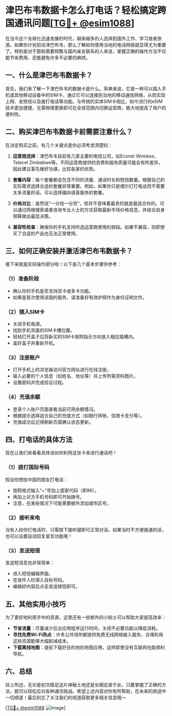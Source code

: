 # 津巴布韦数据卡怎么打电话？轻松搞定跨国通讯问题[[TG💪+ @esim1088](https://t.me/s/esim1088)]

在当今这个全球化迅速发展的时代，越来越多的人选择到国外工作、学习或者旅游。如果你计划前往津巴布韦，那么了解如何使用当地的电话网络就显得尤为重要了。特别是对于那些需要频繁与国内亲友联系的人来说，掌握正确的操作方法不仅能节省费用，还能避免许多不必要的麻烦。

## 一、什么是津巴布韦数据卡？

首先，我们来了解一下津巴布韦的数据卡是什么。简单来说，它是一种可以插入手机或其他移动设备中的SIM卡，通过它可以连接到当地的移动通信网络，从而实现上网、发短信以及拨打电话等功能。与传统的实体SIM卡相比，如今流行的eSIM技术更加便捷，无需物理更换即可在全球范围内切换运营商，极大地提高了用户的便利性。

## 二、购买津巴布韦数据卡前需要注意什么？

在决定购买之前，有几个关键点是你必须考虑清楚的：

1. **运营商选择**：津巴布韦目前有几家主要的电信公司，如Econet Wireless、Telecel Zimbabwe等。不同运营商提供的资费和服务质量可能会有所差异，因此建议事先做好功课，比较各家的优势。
   
2. **套餐内容**：每个套餐都会包含不同的流量、通话时长和短信数量。根据自己的实际需求选择合适的套餐非常重要。例如，如果你只是偶尔打打电话而不需要太多流量的话，可以选择偏向语音服务的套餐。

3. **价格对比**：虽然说“一分钱一分货”，但并不意味着最贵的就是最适合你的。可以通过网络搜索或者咨询专业人士的方式获取最新市场价格信息，并结合自身预算做出最佳决策。

4. **兼容性检查**：确保你的手机支持所选运营商使用的频段。如果不兼容，则即使买了合适的产品也无法正常使用。

## 三、如何正确安装并激活津巴布韦数据卡？

接下来就是实际操作部分啦！以下是几个基本步骤供参考：

### （1）准备阶段
- 确认你的手机是否支持双卡或多卡功能。
- 如果是首次使用该国的服务，请准备好有效护照作为身份证明文件。

### （2）插入SIM卡
- 关闭手机电源。
- 找到手机背面的SIM卡槽位置。
- 轻轻打开盖子后将新买的SIM卡按照指示方向放入相应插槽内。
- 盖好盖子并重新开机。

### （3）注册账户
- 打开手机上的浏览器访问官方网址进行在线注册。
- 输入必要的个人信息（如姓名、地址等）并上传所需资料图片。
- 设置密码并完成验证过程。

### （4）充值余额
- 登录个人账户页面查看当前可用余额情况。
- 根据提示选择适合自己的充值方式（如银行转账、信用卡支付等）。
- 充值成功后记得刷新页面确认状态更新。

## 四、打电话的具体方法

现在让我们来看看具体该如何利用这张卡来进行通话吧！

### （1）拨打国际号码
假设你想给中国的朋友打电话：
- 按照格式输入“+”号加上国家代码（即86）。
- 再加上对方手机号码即可开始拨号。
- 注意，在某些情况下可能需要额外添加城市区号。

### （2）接听来电
当有人给你打电话时，只需按下接听键即可正常对话。如果当时不方便接通的话，也可以设置自动回复留言功能哦！

### （3）发送短信
发送短消息也非常简单：
- 进入短信编辑界面。
- 在收件人栏填入目标号码。
- 编辑好内容后点击发送按钮即可。

## 五、其他实用小技巧

为了更好地利用手中的资源，这里还有一些额外的小贴士可以帮助大家提高效率：

- **节省流量**：尽量减少后台应用程序运行时间，关闭不必要功能以降低消耗。
- **寻找免费Wi-Fi热点**：许多公共场所都提供免费无线网络接入服务，合理利用这些资源能够大幅削减成本。
- **下载离线地图**：提前下载好目的地的地图应用，这样即使没有互联网也能顺利导航。

## 六、总结

综上所述，无论是初次踏足这片神秘土地还是长期定居于此，只要掌握了正确的方法，就可以轻松应对各种通讯挑战。希望上述内容对你有所帮助，在未来的旅途中一切顺遂！最后别忘了关注我们的频道获取更多相关信息哦～

[[TG💪+ @esim1088](https://t.me/s/esim1088) ![Image](https://i.postimg.cc/4NQfJmqS/Snipaste-2025-05-13-00-14-12.png)]